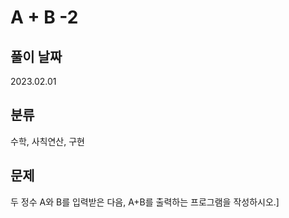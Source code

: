 # A + B -2

## 풀이 날짜
2023.02.01

## 분류
수학, 사칙연산, 구현

## 문제
두 정수 A와 B를 입력받은 다음, A+B를 출력하는 프로그램을 작성하시오.]